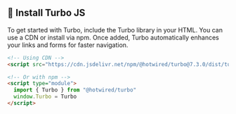 ## 🔌 Install Turbo JS
To get started with Turbo, include the Turbo library in your HTML. You can use a CDN or install via npm. Once added, Turbo automatically enhances your links and forms for faster navigation.

```html
<!-- Using CDN -->
<script src="https://cdn.jsdelivr.net/npm/@hotwired/turbo@7.3.0/dist/turbo.es2017-umd.js"></script>

<!-- Or with npm -->
<script type="module">
  import { Turbo } from "@hotwired/turbo"
  window.Turbo = Turbo
</script>
```
